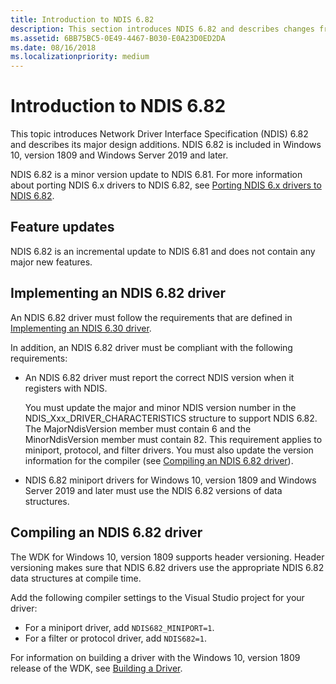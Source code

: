 ```yaml
---
title: Introduction to NDIS 6.82
description: This section introduces NDIS 6.82 and describes changes from NDIS 6.81. NDIS 6.82 is included in Windows 10, version 1809.
ms.assetid: 6BB75BC5-0E49-4467-B030-E0A23D0ED2DA
ms.date: 08/16/2018
ms.localizationpriority: medium
---
```


# Introduction to NDIS 6.82

This topic introduces Network Driver Interface Specification (NDIS) 6.82 and describes its major design additions. NDIS 6.82 is included in Windows 10, version 1809 and Windows Server 2019 and later.

NDIS 6.82 is a minor version update to NDIS 6.81. For more information about porting NDIS 6.x drivers to NDIS 6.82, see [Porting NDIS 6.x drivers to NDIS 6.82](porting-ndis-6-x-drivers-to-ndis-6-82.md).

## Feature updates

NDIS 6.82 is an incremental update to NDIS 6.81 and does not contain any major new features.

## Implementing an NDIS 6.82 driver

An NDIS 6.82 driver must follow the requirements that are defined in [Implementing an NDIS 6.30 driver](implementing-an-ndis-6-30-driver.md).

In addition, an NDIS 6.82 driver must be compliant with the following requirements:

- An NDIS 6.82 driver must report the correct NDIS version when it registers with NDIS.
   
   You must update the major and minor NDIS version number in the NDIS_Xxx_DRIVER_CHARACTERISTICS structure to support NDIS 6.82. The MajorNdisVersion member must contain 6 and the MinorNdisVersion member must contain 82. This requirement applies to miniport, protocol, and filter drivers. You must also update the version information for the compiler (see [Compiling an NDIS 6.82 driver](#compiling-an-ndis-682-driver)).

- NDIS 6.82 miniport drivers for Windows 10, version 1809 and Windows Server 2019 and later must use the NDIS 6.82 versions of data structures.

## Compiling an NDIS 6.82 driver

The WDK for Windows 10, version 1809 supports header versioning. Header versioning makes sure that NDIS 6.82 drivers use the appropriate NDIS 6.82 data structures at compile time.

Add the following compiler settings to the Visual Studio project for your driver:

- For a miniport driver, add `NDIS682_MINIPORT=1`.
- For a filter or protocol driver, add `NDIS682=1`.

For information on building a driver with the Windows 10, version 1809 release of the WDK, see [Building a Driver](../develop/building-a-driver.md).
